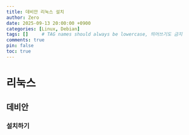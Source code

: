 ```yaml
---
title: 데비안 리눅스 설치
author: Zero
date: 2025-09-13 20:00:00 +0900
categories: [Linux, Debian]
tags: []     # TAG names should always be lowercase, 띄어쓰기도 금지
comments: true
pin: false
toc: true
---
```


# 리눅스
## 데비안
### 설치하기
